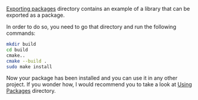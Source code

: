 
<a href="https://github.com/djeada/CMake/tree/main/src/ExportingAndUsingPackages/ExportingPackages">Exporting packages</a> directory contains an example of a library that can be exported as a package.

In order to do so, you need to go that directory and run the following commands:

```bash
mkdir build
cd build
cmake..
cmake --build .
sudo make install
```

Now your package has been installed and you can use it in any other project.
If you wonder how, I would recommend you to take a look at <a href="https://github.com/djeada/CMake/tree/main/src/ExportingAndUsingPackages/UsingPackages">Using Packages</a> directory.
